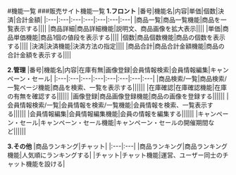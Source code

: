 #機能一覧
###販売サイト機能一覧
**1.フロント**
|番号|機能名|内容|単価|個数|決済|合計金額|
|:---|:---|:---|:---|:---|:---|:---|
|商品一覧|商品一覧機能|商品を一覧表示する||||
|商品詳細|商品詳細機能|説明文、商品画像を拡大表示||||
|単価|商品単価機能|商品1個の値段を表示する||||
|個数|商品個数機能|商品の個数を表示する||||
|決済|決済機能|決済方法の指定||||
|商品合計|商品合計金額機能|商品の合計金額を表示する||||<br>

**2.管理**
|番号|機能名|内容|在庫有無|画像登録|会員情報検索|会員情報編集|キャンペーン・セール|
|:---|:---|:---|:---|:---|:---|:---|:---|
|商品検索/一覧|商品検索/一覧ページ機能|商品を検索、一覧を表示する||||||
|在庫確認|在庫確認機能|在庫の有無を確認する||||||
|画像登録|商品画像登録機能|商品の画像を登録する||||||
|会員情報検索/一覧|会員情報を検索/一覧機能|会員情報を検索、一覧表示する||||||
|会員情報編集|会員情報編集機能|会員の情報を編集する||||||
|キャンペーン・セール|キャンペーン・セール機能|キャンペーン・セールの開催期間など||||||<br>

**3.その他**
|商品ランキング|チャット|
|:---|:---|
|商品ランキング|商品ランキング機能|人気順にランキングする|
|チャット|チャット機能|運営、ユーザー同士のチャット機能を設ける|
